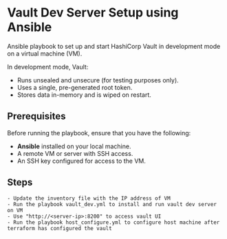 # Vault Dev Server Setup using Ansible

Ansible playbook to set up and start HashiCorp Vault in development mode on a virtual machine (VM). 

In development mode, Vault:
- Runs unsealed and unsecure (for testing purposes only).
- Uses a single, pre-generated root token.
- Stores data in-memory and is wiped on restart.

## Prerequisites

Before running the playbook, ensure that you have the following:

- **Ansible** installed on your local machine.
- A remote VM or server with SSH access.
- An SSH key configured for access to the VM.

## Steps
    
    - Update the inventory file with the IP address of VM
    - Run the playbook vault_dev.yml to install and run vault dev server on VM
    - Use "http://<server-ip>:8200" to access vault UI
    - Run the playbook host_configure.yml to configure host machine after terraform has configured the vault